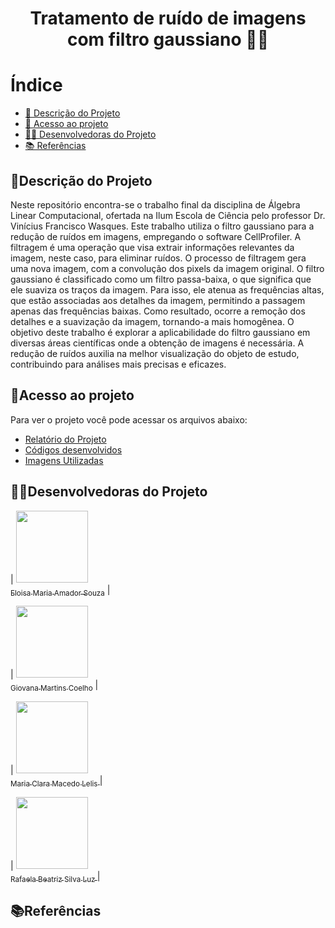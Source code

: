 <h1 align="center">  Tratamento de ruído de imagens com filtro gaussiano 🔬🦠
 </h1>

# Índice 

* [📝 Descrição do Projeto](#descrição-do-projeto)
* [📁 Acesso ao projeto](#acesso-ao-projeto)
* [👩‍💻 Desenvolvedoras do Projeto](#desenvolvedoras-do-projeto)
* [📚 Referências](#referências)

## 📝Descrição do Projeto

Neste repositório encontra-se o trabalho final da disciplina de Álgebra Linear Computacional, ofertada na Ilum Escola de Ciência pelo professor Dr. Vinícius Francisco Wasques. 
Este trabalho utiliza o filtro gaussiano para a redução de ruídos em imagens, empregando o software CellProfiler. A filtragem é uma operação que visa extrair informações relevantes da imagem, neste caso, para eliminar ruídos. O processo de filtragem gera uma nova imagem, com a convolução dos pixels da imagem original. O filtro gaussiano é classificado como um filtro passa-baixa, o que significa que ele suaviza os traços da imagem. Para isso, ele atenua as frequências altas, que estão associadas aos detalhes da imagem, permitindo a passagem apenas das frequências baixas. Como resultado, ocorre a remoção dos detalhes e a suavização da imagem, tornando-a mais homogênea. O objetivo deste trabalho é explorar a aplicabilidade do filtro gaussiano em diversas áreas científicas onde a obtenção de imagens é necessária. A redução de ruídos auxilia na melhor visualização do objeto de estudo, contribuindo para análises mais precisas e eficazes. 

## 📁Acesso ao projeto

Para ver o projeto você pode acessar os arquivos abaixo:
- [Relatório do Projeto](https://github.com/giovana2005/Tratamento_de_imagens_Cellprofiler/blob/main/Relat%C3%B3rio%20do%20Projeto)
- [Códigos desenvolvidos](https://github.com/giovana2005/Tratamento_de_imagens_Cellprofiler/tree/main/codigos_filtro_gaussiano)
- [Imagens Utilizadas](https://github.com/giovana2005/Tratamento_de_imagens_Cellprofiler/tree/main/Imagens_utilizadas)

## 👩‍💻Desenvolvedoras do Projeto

| [<img loading="lazy" src="https://avatars.githubusercontent.com/u/172425341?s=400&u=27f1f6f0257dfea068b3b763758914d077f15952&v=4" width=115><br><sub>Eloisa Maria Amador Souza</sub>](https://github.com/settings/profile) |  

| [<img loading="lazy" src="https://avatars.githubusercontent.com/u/172425607?v=4" width=115><br><sub> Giovana Martins Coelho</sub>](https://github.com/giovana2005) |  

| [<img loading="lazy" src="https://avatars.githubusercontent.com/u/172424981?v=4" width=115><br><sub>Maria Clara Macedo Lelis </sub>](https://github.com/ClaraLelis) | 

| [<img loading="lazy" src="https://avatars.githubusercontent.com/u/172425353?v=4" width=115><br><sub> Rafaela Beatriz Silva Luz </sub>](https://github.com/Rafaela-Luz) | 

## 📚Referências
